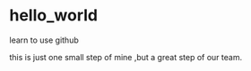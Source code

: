 # hello_world
learn to use github







this is just one small step of mine ,but a great step of our team.
